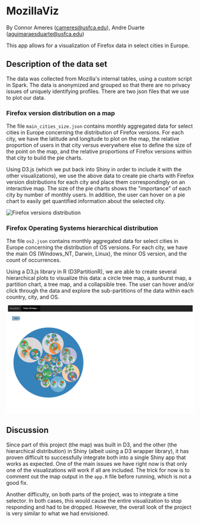 # MozillaViz
By Connor Ameres (cameres@usfca.edu), Andre Duarte (aguimaraesduarte@usfca.edu)

This app allows for a visualization of Firefox data in select cities in Europe.

## Description of the data set

The data was collected from Mozilla's internal tables, using a custom script in Spark. The data is anonymized and grouped so that there are no privacy issues of uniquely identifying profiles. There are two json files that we use to plot our data.

### Firefox version distribution on a map

The file `main_cities_size.json` contains monthly aggregated data for select cities in Europe concerning the distribution of Firefox versions. For each city, we have the latitude and longitude to plot on the map, the relative proportion of users in that city versus everywhere else to define the size of the point on the map, and the relative proportions of Firefox versions within that city to build the pie charts.

Using D3.js (which we put back into Shiny in order to include it with the other visualizations), we use the above data to create pie charts with Firefox version distributions for each city and place them correspondingly on an interactive map. The size of the pie charts shows the "importance" of each city by number of monthly users. In addition, the user can hover on a pie chart to easily get quantified information about the selected city.

![Firefox versions distribution](img/map.gif)

### Firefox Operating Systems hierarchical distribution

The file `os2.json` contains monthly aggregated data for select cities in Europe concerning the distribution of OS versions. For each city, we have the main OS (Windows_NT, Darwin, Linux), the minor OS version, and the count of occurrences.

Using a D3.js library in R (D3PartitionR), we are able to create several hierarchical plots to visualize this data: a circle tree map, a sunburst map, a partition chart, a tree map, and a collapsible tree. The user can hover and/or click through the data and explore the sub-partitions of the data within each country, city, and OS.

![Firefox operating systems charts](img/charts.gif)

## Discussion

Since part of this project (the map) was built in D3, and the other (the hierarchical distribution) in Shiny (albeit using a D3 wrapper library), it has proven difficult to successfully integrate both into a single Shiny app that works as expected. One of the main issues we have right now is that only one of the visualizations will work if all are included. The trick for now is to comment out the map output in the `app.R` file before running, which is not a good fix.

Another difficulty, on both parts of the project, was to integrate a time selector. In both cases, this would cause the entire visualization to stop responding and had to be dropped. However, the overall look of the project is very similar to what we had envisioned.
